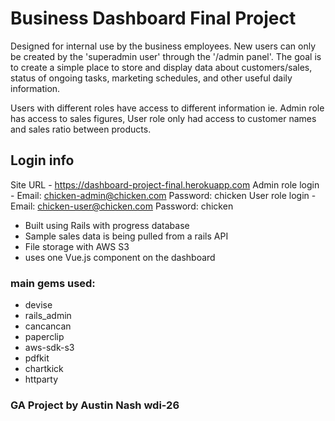 # Business Dashboard Final Project

Designed for internal use by the business employees. New users can only be created by the 'superadmin user' through the '/admin panel'. The goal is to create a simple place to store and display data about customers/sales, status of ongoing tasks, marketing schedules, and other useful daily information.

Users with different roles have access to different information ie. Admin role has access to sales figures, User role only had access to customer names and sales ratio between products.

## Login info
Site URL - https://dashboard-project-final.herokuapp.com
Admin role login - Email: chicken-admin@chicken.com Password: chicken
User role login - Email: chicken-user@chicken.com Password: chicken

* Built using Rails with progress database
* Sample sales data is being pulled from a rails API
* File storage with AWS S3
* uses one Vue.js component on the dashboard

### main gems used:
* devise
* rails_admin
* cancancan
* paperclip
* aws-sdk-s3
* pdfkit
* chartkick
* httparty

### GA Project by Austin Nash wdi-26
